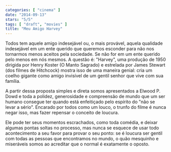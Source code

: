 ```yaml
---
categories: [ "cinema" ]
date: "2014-09-13"
stars: "5/5"
tags: [ "draft", "movies" ]
title: "Meu Amigo Harvey"
---
```

Todos tem aquele amigo indesejável ou, o mais provável, aquela qualidade indesejável em um ente querido que queremos esconder para não nos tornarmos menos aceitos pela sociedade. Se não for em um ente querido pelo menos em nós mesmos. A questão é: "Harvey", uma produção de 1950 dirigida por Henry Koster (O Manto Sagrado) e estrelada por James Stewart (dos filmes de Hitchcock) mostra isso de uma maneira genial: cria um coelho gigante como amigo invisível de um gentil senhor que vive com sua família.

A partir dessa proposta simples e direta somos apresentados a Elwood P. Dowd e toda a polidez, generosidade e compreensão de mundo que um ser humano consegue ter quando está enfeitiçado pelo espírito do "não se levar a sério". Encarado por todos como um louco, o trunfo do filme é nunca negar isso, mas fazer repensar o conceito de loucura.

Ele pode ter seus momentos escrachados, como toda comédia, e deixar algumas pontas soltas no processo, mas nunca se esquece de usar todo acontecimento a seu favor para provar o seu ponto: se é loucura ser gentil com todas as pessoas que encontramos no mundo, o quão mesquinho e miseráveis somos ao acreditar que o normal é exatamente o oposto.
